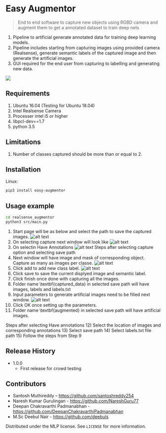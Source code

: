
# Easy Augmentor


> End to end software to capture new objects using RGBD camera and augment them to get a annotated dataset to train deep nets

1) Pipeline to artificial generate annotated data for training deep learning models.
2) Pipeline includes starting from capturing images using provided camera (Realsense),
generate semantic labels of the captured image and then generate the artificial images.
3) GUI required for the end user from capturing to labelling and generating new data.

![](header.png)
## Requirements
1) Ubuntu 16.04 (Testing for Ubuntu 18.04)
2) Intel Realsense Camera
3) Processer intel i5 or higher
4) libpcl-dev==1.7
5) python 3.5

## Limitations
1) Number of classes captured should be more than or equal to 2.

## Installation

Linux:

```sh
pip3 install easy-augmentor
```


## Usage example

```sh
cd realsense_augmentor
python3 src/main.py
```
1) Start page will be as below and select the path to save the captured images.
![alt text](https://github.com/santoshreddy254/realsense_augmentor/blob/master/src/data/main_window.png)
2) On selecting capture next window will look like
![alt text](https://github.com/santoshreddy254/realsense_augmentor/blob/master/src/data/capture_window.png)
3) On selectin Have Annotations
![alt text](https://github.com/santoshreddy254/realsense_augmentor/blob/master/src/data/annotate_window.png)
Steps after selecting capture option and selecting save path
4) Next window will have image and mask of corresponding object. Capture as many as images per classe.
![alt text](https://github.com/santoshreddy254/realsense_augmentor/blob/master/src/data/window_02-1.png)
5) Click add to add new class label.
![alt text](https://github.com/santoshreddy254/realsense_augmentor/blob/master/src/data/window_02-2.png)
6) Click save to save the current displyed image and semantic label.
7) Click finish once done with capturing all the images.
8) Folder name \textbf{captured_data} in selected save path will have images, labels and labels.txt
9) Input parameters to generate artificial images need to be filled next window.
![alt text](https://github.com/santoshreddy254/realsense_augmentor/blob/master/src/data/window_03.png)
10) Click OK once setting up the parameters.
11) Folder name \textbf{augmented} in selected save path will have artificial images.

Steps after selecting Have annotations
12) Select the location of images and corresponding annotations
13) Select save path
14) Select labels.txt file path
15) Follow the steps from Step 9

## Release History


* 1.0.0
    * First release for crowd testing

## Contributors
* Santosh Muthireddy              – https://github.com/santoshreddy254
* Naresh Kumar Gurulingan         - https://github.com/NareshGuru77
* Deepan Chakravarthi Padmanabhan - https://github.com/DeepanChakravarthiPadmanabhan
* M.Sc Deebul Nair                - https://github.com/deebuls


Distributed under the MLP license. See ``LICENSE`` for more information.


